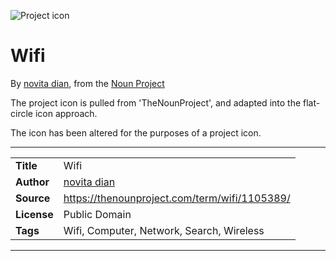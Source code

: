 ![Project icon](icon.png)
# Wifi
By [novita dian](https://thenounproject.com/novitaastri2011), from the [Noun Project](https://thenounproject.com/term/wifi/1105389/)

The project icon is pulled from 'TheNounProject', and adapted into the flat-circle icon approach.

The icon has been altered for the purposes of a project icon.

---
|||
|---|---|
|**Title**|Wifi|
|**Author**|[novita dian](https://thenounproject.com/novitaastri2011)|
|**Source**|https://thenounproject.com/term/wifi/1105389/|
|**License**|Public Domain|
|**Tags**|Wifi, Computer, Network, Search, Wireless|

---